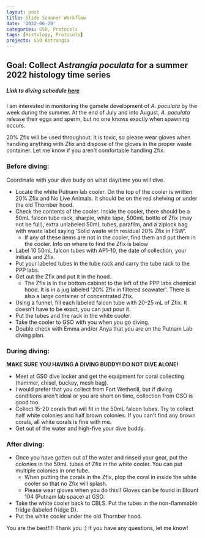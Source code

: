 ```yaml
---
layout: post
title: Slide Scanner Workflow
date: '2022-06-28'
categories: GSO, Protocols
tags: [Histology, Protocols]
projects: GSO Astrangia 
---
```


## Goal: Collect *Astrangia poculata* for a summer 2022 histology time series 

##### Link to diving schedule [here](https://docs.google.com/spreadsheets/d/10f1GkQofZL0gtqKkC2G3_hcTQN3dvPheQoQHUGb9BK8/edit#gid=0)

I am interested in monitoring the gamete development of *A. poculata* by the week during the summer. At the end of July and into August, *A. poculata* release their eggs and sperm, but no one knows exactly when spawning occurs. 

20% Zfix will be used throughout. It is toxic, so please wear gloves when handling anything with Zfix and dispose of the gloves in the proper waste container. Let me know if you aren't comfortable handling Zfix. 

### Before diving: 

Coordinate with your dive budy on what day/time you will dive. 

- Locate the white Putnam lab cooler. On the top of the cooler is written 20% Zfix and No Live Animals. It should be on the red shelving or under the old Thornber hood.
- Check the contents of the cooler. Inside the cooler, there should be a 50mL falcon tube rack, sharpie, white tape, 500mL bottle of Zfix (may not be full), extra unlabeled 50mL tubes, parafilm, and a ziplock bag with waste label saying 'Solid waste with residual 20% Zfix in FSW'. 
	- If any of these items are not in the cooler, find them and put them in the cooler. Info on where to find the Zfix is below
- Label 10 50mL falcon tubes with AP1-10, the date of collection, your initials and Zfix. 
- Put your labeled tubes in the tube rack and carry the tube rack to the PPP labs. 
- Get out the Zfix and put it in the hood. 
	- The Zfix is in the bottom cabinet to the left of the PPP labs chemical hood. It is in a jug labeled '20% Zfix in filtered seawater'. There is also a large container of concentrated Zfix. 
- Using a funnel, fill each labeled falcon tube with 20-25 mL of Zfix. It doesn't have to be exact, you can just pour it. 
- Put the tubes and the rack in the white cooler. 
- Take the cooler to GSO with you when you go diving. 
- Double check with Emma and/or Anya that you are on the Putnam Lab diving plan. 

### During diving: 

**MAKE SURE YOU HAVING A DIVING BUDDY! DO NOT DIVE ALONE!** 

- Meet at GSO dive locker and get the equipment for coral collecting (hammer, chisel, buckey, mesh bag). 
- I would prefer that you collect from Fort Wetherill, but if diving conditions aren't ideal or you are short on time, collection from GSO is good too. 
- Collect 15-20 corals that will fit in the 50mL falcon tubes. Try to collect half white colonies and half brown colonies. If you can't find any brown corals, all white corals is fine with me. 
- Get out of the water and high-five your dive buddy.

### After diving: 

- Once you have gotten out of the water and rinsed your gear, put the colonies in the 50mL tubes of Zfix in the white cooler. You can put multiple colonies in one tube. 
	- When putting the corals in the Zfix, plop the coral in inside the white cooler so that no Zfix will splash. 
	- Please wear gloves when you do this!! Gloves can be found in Blount 104 (Putnam lab space) at GSO. 
- Take the white cooler back to CBLS. Put the tubes in the non-flammable fridge (labeled fridge D). 
- Put the white cooler under the old Thornber hood. 

You are the best!!!! Thank you :) If you have any questions, let me know!
